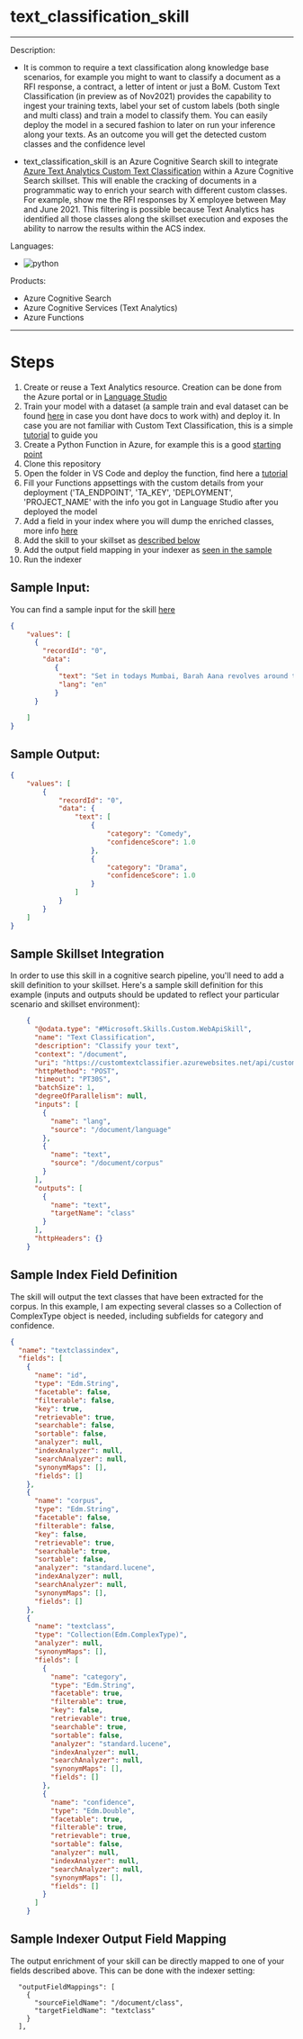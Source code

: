 # text_classification_skill
---
Description:
- It is common to require a text classification along knowledge base scenarios, for example you might to want to classify a document as a RFI response, a contract, a letter of intent or just a BoM. Custom Text Classification (in preview as of Nov2021) provides the capability to ingest your training texts, label your set of custom labels (both single and multi class) and train a model to classify them. You can easily deploy the model in a secured fashion to later on run your inference along your texts. As an outcome you will get the detected custom classes and the confidence level

- text_classification_skill is an Azure Cognitive Search skill to integrate [Azure Text Analytics Custom Text Classification](https://docs.microsoft.com/en-us/azure/cognitive-services/language-service/custom-classification/overview) within a Azure Cognitive Search skillset. This will enable the cracking of documents in a programmatic way to enrich your search with different custom classes. For example, show me the RFI responses by X employee between May and June 2021. This filtering is possible because Text Analytics has identified all those classes along the skillset execution and exposes the ability to narrow the results within the ACS index.

Languages:
- ![python](https://img.shields.io/badge/language-python-orange)

Products:
- Azure Cognitive Search
- Azure Cognitive Services (Text Analytics)
- Azure Functions
---

# Steps    

1. Create or reuse a Text Analytics resource. Creation can be done from the Azure portal or in [Language Studio](https://language.azure.com/home)
2. Train your model with a dataset (a sample train and eval dataset can be found [here](https://github.com/Azure-Samples/cognitive-services-sample-data-files/tree/master/language-service/Custom%20text%20classification/movies%20summaries) in case you dont have docs to work with) and deploy it. In case you are not familiar with Custom Text Classification, this is a simple [tutorial](https://docs.microsoft.com/en-us/azure/cognitive-services/language-service/custom-classification/quickstart?pivots=language-studio) to guide you
3. Create a Python Function in Azure, for example this is a good [starting point](https://docs.microsoft.com/en-us/azure/azure-functions/create-first-function-vs-code-python)
4. Clone this repository
5. Open the folder in VS Code and deploy the function, find here a [tutorial](https://docs.microsoft.com/en-us/azure/search/cognitive-search-custom-skill-python)
6. Fill your Functions appsettings with the custom details from your deployment ('TA_ENDPOINT', 'TA_KEY', 'DEPLOYMENT', 'PROJECT_NAME' with the info you got in Language Studio after you deployed the model
7. Add a field in your index where you will dump the enriched classes, more info [here](#sample-index-field-definition)
8. Add the skill to your skillset as [described below](#sample-skillset-integration)
9. Add the output field mapping in your indexer as [seen in the sample](#sample-indexer-output-field-mapping)
10. Run the indexer 

## Sample Input:

You can find a sample input for the skill [here](../main/custom_ner/sample.dat)

```json
{
    "values": [
      {
        "recordId": "0",
        "data":
           {
            "text": "Set in todays Mumbai, Barah Aana revolves around three friends: Shukla, a driver, Yadav, a watchman, and Aman, a waiter. Shukla is an older man, stoic and steady. Yadav, in his 30s, is meek and something of a pushover at work, but exhibits an underlying mischievous nature. Aman, on the other hand, is young, dynamic, and ambitious. In typical Mumbai fashion, the three are roommates, and the clash of their personalities regularly results in humorous, tongue-in-cheek banter. Things take a turn when the watchman becomes prey to misfortune; a series of chance events results in him stumbling on to a crime. The discovery changes his perspective, boosting his self-confidence enough to make him think that he had a found a new, low-risk way to make money. He then tries to sell the idea to his roommates, to get them to join him in executing a series of such crimes. As they get more and more mired in the spiral of events that follow, the three characters go through several changes as they are pushed more and more against the wall",
            "lang": "en"
           }
      }
     
    ]
}
```

## Sample Output:

```json
{
    "values": [
        {
            "recordId": "0",
            "data": {
                "text": [
                    {
                        "category": "Comedy",
                        "confidenceScore": 1.0
                    },
                    {
                        "category": "Drama",
                        "confidenceScore": 1.0
                    }
                ]
            }
        }
    ]
}
```

## Sample Skillset Integration

In order to use this skill in a cognitive search pipeline, you'll need to add a skill definition to your skillset.
Here's a sample skill definition for this example (inputs and outputs should be updated to reflect your particular scenario and skillset environment):

```json
    {
      "@odata.type": "#Microsoft.Skills.Custom.WebApiSkill",
      "name": "Text Classification",
      "description": "Classify your text",
      "context": "/document",
      "uri": "https://customtextclassifier.azurewebsites.net/api/customtextcla?code=xx==",
      "httpMethod": "POST",
      "timeout": "PT30S",
      "batchSize": 1,
      "degreeOfParallelism": null,
      "inputs": [
        {
          "name": "lang",
          "source": "/document/language"
        },
        {
          "name": "text",
          "source": "/document/corpus"
        }
      ],
      "outputs": [
        {
          "name": "text",
          "targetName": "class"
        }
      ],
      "httpHeaders": {}
    }
```

## Sample Index Field Definition

The skill will output the text classes that have been extracted for the corpus. In this example, I am expecting several classes so a Collection of ComplexType object is needed, including subfields for category and confidence.

```json
{
  "name": "textclassindex",
  "fields": [
    {
      "name": "id",
      "type": "Edm.String",
      "facetable": false,
      "filterable": false,
      "key": true,
      "retrievable": true,
      "searchable": false,
      "sortable": false,
      "analyzer": null,
      "indexAnalyzer": null,
      "searchAnalyzer": null,
      "synonymMaps": [],
      "fields": []
    },
    {
      "name": "corpus",
      "type": "Edm.String",
      "facetable": false,
      "filterable": false,
      "key": false,
      "retrievable": true,
      "searchable": true,
      "sortable": false,
      "analyzer": "standard.lucene",
      "indexAnalyzer": null,
      "searchAnalyzer": null,
      "synonymMaps": [],
      "fields": []
    },
    {
      "name": "textclass",
      "type": "Collection(Edm.ComplexType)",
      "analyzer": null,
      "synonymMaps": [],
      "fields": [
        {
          "name": "category",
          "type": "Edm.String",
          "facetable": true,
          "filterable": true,
          "key": false,
          "retrievable": true,
          "searchable": true,
          "sortable": false,
          "analyzer": "standard.lucene",
          "indexAnalyzer": null,
          "searchAnalyzer": null,
          "synonymMaps": [],
          "fields": []
        },
        {
          "name": "confidence",
          "type": "Edm.Double",
          "facetable": true,
          "filterable": true,
          "retrievable": true,
          "sortable": false,
          "analyzer": null,
          "indexAnalyzer": null,
          "searchAnalyzer": null,
          "synonymMaps": [],
          "fields": []
        }
      ]
    }
```

## Sample Indexer Output Field Mapping

The output enrichment of your skill can be directly mapped to one of your fields described above. This can be done with the indexer setting:
```
  "outputFieldMappings": [
    {
      "sourceFieldName": "/document/class",
      "targetFieldName": "textclass"
    }
  ],
```
